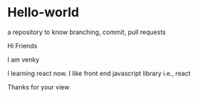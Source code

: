 # Hello-world
a repository to know branching, commit, pull requests 

Hi Friends

I am venky

I learning react now. I like front end javascript library i.e., react

Thanks for your view
